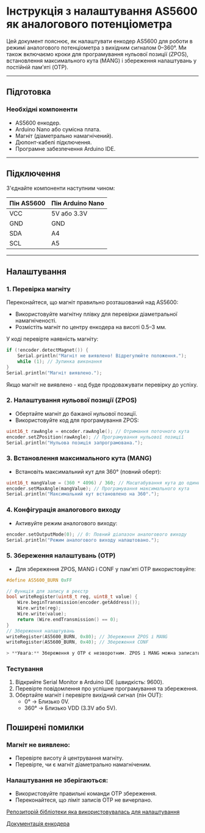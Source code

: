 # Інструкція з налаштування AS5600 як аналогового потенціометра

Цей документ пояснює, як налаштувати енкодер AS5600 для роботи в режимі аналогового потенціометра з вихідним сигналом 0–360°. Ми також включаємо кроки для програмування нульової позиції (ZPOS), встановлення максимального кута (MANG) і збереження налаштувань у постійній пам'яті (OTP).

---

## Підготовка

### Необхідні компоненти
- AS5600 енкодер.
- Arduino Nano або сумісна плата.
- Магніт (діаметрально намагнічений).
- Дюпонт-кабелі підключення.
- Програмне забезпечення Arduino IDE.

---

## Підключення

З'єднайте компоненти наступним чином:

| Пін AS5600 | Пін Arduino Nano |
|------------|------------------|
| VCC        | 5V або 3.3V     |
| GND        | GND             |
| SDA        | A4              |
| SCL        | A5              |

---

## Налаштування

### 1. Перевірка магніту
Переконайтеся, що магніт правильно розташований над AS5600:
- Використовуйте магнітну плівку для перевірки діаметральної намагніченості.
- Розмістіть магніт по центру енкодера на висоті 0.5–3 мм.

У коді перевірте наявність магніту:
```cpp
if (!encoder.detectMagnet()) {
    Serial.println("Магніт не виявлено! Відрегулюйте положення.");
    while (1); // Зупинка виконання
}
Serial.println("Магніт виявлено.");
```
Якщо магніт не виявлено - код буде продоважувати перевірку до успіху.

### 2. Налаштування нульової позиції (ZPOS)
- Обертайте магніт до бажаної нульової позиції.
- Використовуйте код для програмування ZPOS:

```cpp
uint16_t rawAngle = encoder.rawAngle(); // Отримання поточного кута
encoder.setZPosition(rawAngle); // Програмування нульової позиції
Serial.println("Нульова позиція запрограмована.");
```
### 3. Встановлення максимального кута (MANG)

- Встановіть максимальний кут для 360° (повний оберт):

```cpp
uint16_t mangValue = (360 * 4096) / 360; // Масштабування кута до одиниць AS5600
encoder.setMaxAngle(mangValue); // Програмування максимального кута
Serial.println("Максимальний кут встановлено на 360°.");
```
### 4. Конфігурація аналогового виходу

- Активуйте режим аналогового виходу:

```cpp
encoder.setOutputMode(0); // 0: Повний діапазон аналогового виходу
Serial.println("Режим аналогового виходу налаштовано.");
```
### 5. Збереження налаштувань (OTP)

- Для збереження ZPOS, MANG і CONF у пам'яті OTP використовуйте:

```cpp
#define AS5600_BURN 0xFF

// Функція для запису в реєстр
bool writeRegister(uint8_t reg, uint8_t value) {
    Wire.beginTransmission(encoder.getAddress());
    Wire.write(reg);
    Wire.write(value);
    return (Wire.endTransmission() == 0);
} 
// Збереження налаштувань
writeRegister(AS5600_BURN, 0x80); // Збереження ZPOS і MANG
writeRegister(AS5600_BURN, 0x40); // Збереження CONF

> **Увага:** Збереження у OTP є незворотним. ZPOS і MANG можна записати до 3 разів, а CONF — лише 1 раз.
```

### Тестування

1. Відкрийте Serial Monitor в Arduino IDE (швидкість: 9600).
2. Перевірте повідомлення про успішне програмування та збереження.
3. Обертайте магніт і перевірте вихідний сигнал (пін OUT):
   - 0° → Близько 0V.
   - 360° → Близько VDD (3.3V або 5V).

## Поширені помилки

### Магніт не виявлено:
- Перевірте висоту й центрування магніту.
- Перевірте, чи є магніт діаметрально намагніченим.

### Налаштування не зберігаються:
- Використовуйте правильні команди OTP збереження.
- Переконайтеся, що ліміт записів OTP не вичерпано.

[Репозиторій бібліотеки яка використовувалась для налаштування](https://github.com/DanOvsyanka/AS5600)

[Документація енкодера](https://github.com/DanOvsyanka/AS5600Configure/blob/main/AS5600.PDF)
